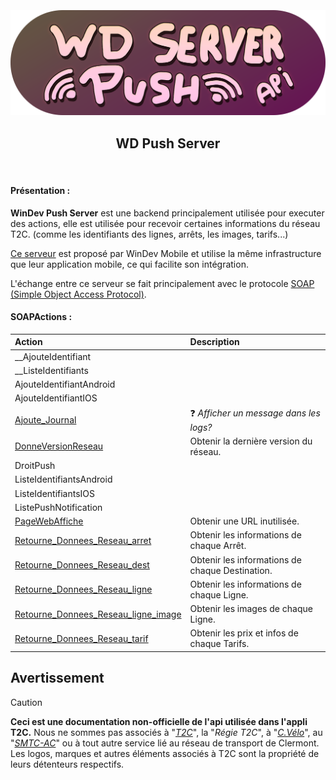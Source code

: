 <h3 align="center">
  <br>
  <img src="https://github.com/dumb-software/T2C-API-Documentation/blob/main/.github/assets/push.png?raw=true" width="550px" alt="WD Push Server Logo"/>
  <br>
  <h2 align="center">WD Push Server</h2>
  <br>
</h3>

#### Présentation :

**WinDev Push Server** est une backend principalement utilisée pour executer des actions, elle est utilisée pour recevoir certaines informations du réseau T2C. (comme les identifiants des lignes, arrêts, les images, tarifs...)

[Ce serveur](https://help.windev.com/fr-FR/?1000021015) est proposé par WinDev Mobile et utilise la même infrastructure que leur application mobile, ce qui facilite son intégration.

L'échange entre ce serveur se fait principalement avec le protocole [SOAP (Simple Object Access Protocol)](https://fr.wikipedia.org/wiki/SOAP).


#### SOAPActions :

| Action                                                                                                                                                      | Description                                     |
| :---------------------------------------------------------------------------------------------------------------------------------------------------------- | :---------------------------------------------- |
| __AjouteIdentifiant                                                                                                                                         |                                                 |
| __ListeIdentifiants                                                                                                                                         |                                                 |
| AjouteIdentifiantAndroid                                                                                                                                    |                                                 |
| AjouteIdentifiantIOS                                                                                                                                        |                                                 |
| [Ajoute_Journal](https://github.com/dumb-software/T2C-API-Documentation/blob/main/docs/WD_Push/Ajoute_Journal.md)                                           | ❓ *Afficher un message dans les logs?*         |
| [DonneVersionReseau](https://github.com/dumb-software/T2C-API-Documentation/blob/main/docs/WD_Push/DonneVersionReseau.md)                                   | Obtenir la dernière version du réseau.          |
| DroitPush                                                                                                                                                   |                                                 |
| ListeIdentifiantsAndroid                                                                                                                                    |                                                 |
| ListeIdentifiantsIOS                                                                                                                                        |                                                 |
| ListePushNotification                                                                                                                                       |                                                 |
| [PageWebAffiche](https://github.com/dumb-software/T2C-API-Documentation/blob/main/docs/WD_Push/PageWebAffiche.md)                                           | Obtenir une URL inutilisée.                     |
| [Retourne_Donnees_Reseau_arret](https://github.com/dumb-software/T2C-API-Documentation/blob/main/docs/WD_Push/Retourne_Donnees_Reseau_arret.md)             | Obtenir les informations de chaque Arrêt.       |
| [Retourne_Donnees_Reseau_dest](https://github.com/dumb-software/T2C-API-Documentation/blob/main/docs/WD_Push/Retourne_Donnees_Reseau_dest.md)               | Obtenir les informations de chaque Destination. |
| [Retourne_Donnees_Reseau_ligne](https://github.com/dumb-software/T2C-API-Documentation/blob/main/docs/WD_Push/Retourne_Donnees_Reseau_ligne.md)             | Obtenir les informations de chaque Ligne.       |
| [Retourne_Donnees_Reseau_ligne_image](https://github.com/dumb-software/T2C-API-Documentation/blob/main/docs/WD_Push/Retourne_Donnees_Reseau_ligne_image.md) | Obtenir les images de chaque Ligne.             |
| [Retourne_Donnees_Reseau_tarif](https://github.com/dumb-software/T2C-API-Documentation/blob/main/docs/WD_Push/Retourne_Donnees_Reseau_tarif.md)             | Obtenir les prix et infos de chaque Tarifs.     |

## Avertissement
>[!CAUTION]
> **Ceci est une documentation non-officielle de l'api utilisée dans l'appli T2C.**
> Nous ne sommes pas associés à "*[T2C](https://www.t2c.fr/)*", la "*Régie T2C*", à "*[C.Vélo](https://www.c-velo.fr/)*", au "*[SMTC-AC](https://www.smtc-clermont-agglo.fr/)*" ou à tout autre service lié au réseau de transport de Clermont.
> Les logos, marques et autres éléments associés à T2C sont la propriété de leurs détenteurs respectifs.
